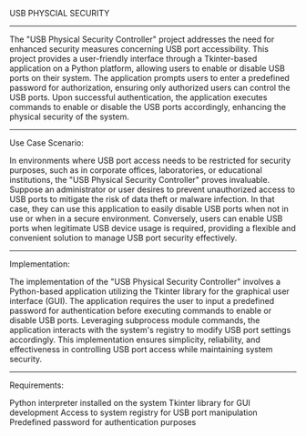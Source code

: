 USB PHYSCIAL SECURITY

---------------------------------------------------------------------------------------------------------------------------------------------------------------------------------------------------------------------


The "USB Physical Security Controller" project addresses the need for enhanced security measures concerning USB port accessibility. This project provides a user-friendly interface through a Tkinter-based application on a Python platform, allowing users to enable or disable USB ports on their system. The application prompts users to enter a predefined password for authorization, ensuring only authorized users can control the USB ports. Upon successful authentication, the application executes commands to enable or disable the USB ports accordingly, enhancing the physical security of the system.

---------------------------------------------------------------------------------------------------------------------------------------------------------------------------------------------------------------------

Use Case Scenario:

In environments where USB port access needs to be restricted for security purposes, such as in corporate offices, laboratories, or educational institutions, the "USB Physical Security Controller" proves invaluable. Suppose an administrator or user desires to prevent unauthorized access to USB ports to mitigate the risk of data theft or malware infection. In that case, they can use this application to easily disable USB ports when not in use or when in a secure environment. Conversely, users can enable USB ports when legitimate USB device usage is required, providing a flexible and convenient solution to manage USB port security effectively.


---------------------------------------------------------------------------------------------------------------------------------------------------------------------------------------------------------------------

Implementation:

The implementation of the "USB Physical Security Controller" involves a Python-based application utilizing the Tkinter library for the graphical user interface (GUI). The application requires the user to input a predefined password for authentication before executing commands to enable or disable USB ports. Leveraging subprocess module commands, the application interacts with the system's registry to modify USB port settings accordingly. This implementation ensures simplicity, reliability, and effectiveness in controlling USB port access while maintaining system security.

---------------------------------------------------------------------------------------------------------------------------------------------------------------------------------------------------------------------
Requirements:

Python interpreter installed on the system
Tkinter library for GUI development
Access to system registry for USB port manipulation
Predefined password for authentication purposes
